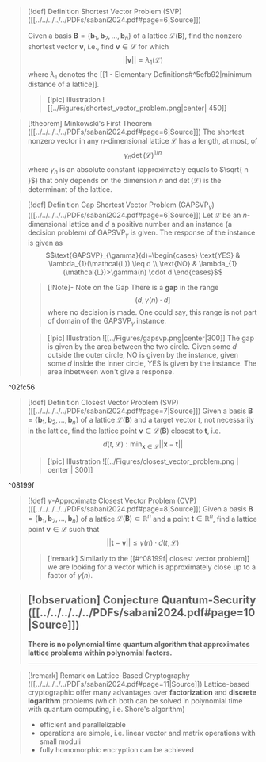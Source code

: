 >[!def] Definition Shortest Vector Problem (SVP) ([[../../../../../PDFs/sabani2024.pdf#page=6|Source]])
>
>Given a basis $\mathbf{B}=\{\mathbf{b}_{1}, \mathbf{b}_{2},\dots,\mathbf{b}_{n}  \}$ of a lattice $\mathcal{L}(\mathbf{B})$, find the nonzero shortest vector $\mathbf{v}$, i.e., find $\mathbf{v} \in \mathcal{L}$ for which $$\lvert\lvert \mathbf{v} \rvert\rvert = \lambda_{1}(\mathcal{L}) $$
>where $\lambda_{1}$ denotes the [[1 - Elementary Definitions#^5efb92|minimum distance of a lattice]].
>>[!pic] Illustration
>>![[../Figures/shortest_vector_problem.png|center| 450]]
>

>[!theorem] Minkowski's First Theorem ([[../../../../../PDFs/sabani2024.pdf#page=6|Source]])
>The shortest nonzero vector in any $n$-dimensional lattice $\mathcal{L}$ has a length, at most, of $$\gamma_{n}\det(\mathcal{L})^{1/n}$$ where $\gamma_{n}$ is an absolute constant (approximately equals to $\sqrt{ n }$) that only depends on the dimension $n$ and $\det(\mathcal{L})$ is the determinant of the lattice.

>[!def] Definition Gap Shortest Vector Problem ($\text{GAPSVP}_{\gamma})$ ([[../../../../../PDFs/sabani2024.pdf#page=6|Source]])
>Let $\mathcal{L}$ be an $n$-dimensional lattice and $d$ a positive number and an instance (a decision problem) of $\text{GAPSVP}_{\gamma}$ is given. The response of the instance is given as
>$$\text{GAPSVP}_{\gamma}(d)=\begin{cases}
> \text{YES} & \lambda_{1}(\mathcal{L}) \leq d \\
> \text{NO} & \lambda_{1}(\mathcal{L})>\gamma(n) \cdot d
>\end{cases}$$
>>[!Note]- Note on the Gap
>> There is a **gap** in the range $$\Big(d, \gamma(n)\cdot d \Big]$$ where no decision is made. One could say, this range is not part of domain of the $\text{GAPSVP}_{\gamma}$ instance.
>
>>[!pic] Illustration
>>![[../Figures/gapsvp.png|center|300]]
>>The gap is given by the area between the two circle. Given some $d$ outside the outer circle, NO is given by the instance, given some $d$ inside the inner circle, YES is given by the instance. The area inbetween won't give a response.

^02fc56

>[!def] Definition Closest Vector Problem (SVP) ([[../../../../../PDFs/sabani2024.pdf#page=7|Source]])
> Given a basis $\mathbf{B}=\{ \mathbf{b}_{1}, \mathbf{b}_{2}, \dots, \mathbf{b}_{n} \}$ of a lattice $\mathcal{L}(\mathbf{B})$ and a target vector $t$, not necessarily in the lattice, find the lattice point $\mathbf{v} \in \mathcal{L}(\mathbf{B})$ closest to $\mathbf{t}$, i.e.
> $$d(t,\mathcal{L}): \min_{\mathbf{x} \in \mathcal{L}} \lvert\lvert \mathbf{x}-\mathbf{t} \rvert\rvert $$
>
>>[!pic] Illustration
>> ![[../Figures/closest_vector_problem.png | center | 300]]
>

^08199f

>[!def] $\gamma$-Approximate Closest Vector Problem (CVP) ([[../../../../../PDFs/sabani2024.pdf#page=8|Source]])
> Given a basis $\mathbf{B}=\{ \mathbf{b}_{1}, \mathbf{b}_{2}, \dots, \mathbf{b}_{n} \}$ of a lattice $\mathcal{L}(\mathbf{B}) \subset \mathbb{R}^n$ and a point $\mathbf{t} \in \mathbb{R}^n$, find a lattice point $\mathbf{v}\in \mathcal{L}$ such that $$\lvert\lvert \mathbf{t}-\mathbf{v} \rvert\rvert \leq \gamma(n) \cdot d(t, \mathcal{L})$$
>
>>[!remark]
>>Similarly to the [[#^08199f| closest vector problem]] we are looking for a vector which is approximately close up to a factor of $\gamma(n)$.


>[!observation] Conjecture Quantum-Security ([[../../../../../PDFs/sabani2024.pdf#page=10|Source]])
>---
>**There is no polynomial time quantum algorithm that approximates lattice problems within polynomial factors.**
>
>---

>[!remark] Remark on Lattice-Based Cryptography ([[../../../../../PDFs/sabani2024.pdf#page=11|Source]])
>Lattice-based cryptographic offer many advantages over **factorization** and **discrete logarithm** problems (which both can be solved in polynomial time with quantum computing, i.e. Shore's algorithm)
>- efficient and parallelizable
>- operations are simple, i.e. linear vector and matrix operations with small moduli
>- fully homomorphic encryption can be achieved